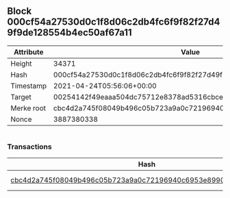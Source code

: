 ## Block 000cf54a27530d0c1f8d06c2db4fc6f9f82f27d49f9de128554b4ec50af67a11

Attribute | Value
--- | ---
Height | 34371
Hash | 000cf54a27530d0c1f8d06c2db4fc6f9f82f27d49f9de128554b4ec50af67a11
Timestamp | 2021-04-24T05:56:06+00:00
Target | 00254142f49eaaa504dc75712e8378ad5316cbcead634704b3734b6271167cc4
Merke root | cbc4d2a745f08049b496c05b723a9a0c72196940c6953e8990478ca054b246fa
Nonce | 3887380338

```

```

### Transactions

Hash | Amount
--- | ---
[cbc4d2a745f08049b496c05b723a9a0c72196940c6953e8990478ca054b246fa](cbc4d2a745f08049b496c05b723a9a0c72196940c6953e8990478ca054b246fa.md) | 10.00000000 SKEPTI 
